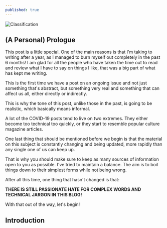 ```yaml
---
published: true
---
```

![Classification]({{site.baseurl}}/images/tusharBlog-01.png)


## (A Personal) Prologue

This post is a little special. One of the main reasons is that I'm taking to writing after a year, as I managed to burn myself out completely in the past 6 months! I am glad for all the people who have taken the time out to read and review what I have to say on things I like, that was a big part of what has kept me writing. 

This is the first time we have a post on an ongoing issue and not just something that's abstract, but something very real and something that can affect us all, either directly or indirectly. 

This is why the tone of this post, unlike those in the past, is going to be realistic, which basically means informal.

A lot of the COVID-19 posts tend to live on two extremes. They either become too technical too quickly, or they start to resemble popular culture magazine articles. 

One last thing that should be mentioned before we begin is that the material on this subject is constantly changing and being updated, more rapidly than any single one of us can keep up. 

That is why you should make sure to keep as many sources of information open to you as possible. I've tried to maintain a balance. The aim is to boil things down to their simplest forms while not being wrong.

After all this time, one thing that hasn't changed is that:

**THERE IS STILL PASSIONATE HATE FOR COMPLEX WORDS AND TECHNICAL JARGON IN THIS BLOG!**

With that out of the way, let's begin!


## Introduction
